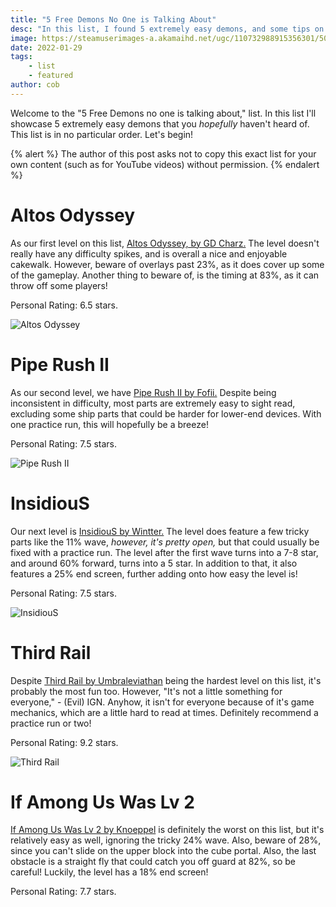 ```yaml
---
title: "5 Free Demons No One is Talking About"
desc: "In this list, I found 5 extremely easy demons, and some tips on how to beat them!"
image: https://steamuserimages-a.akamaihd.net/ugc/110732988915356301/50767ED0B615D39F46E92446ACF4B01B159CBD67/
date: 2022-01-29
tags:
    - list
    - featured
author: cob
---
```


Welcome to the "5 Free Demons no one is talking about," list. In this list I'll showcase 5 extremely easy demons that you *hopefully* haven't heard of. This list is in no particular order. Let's begin!

{% alert %}
The author of this post asks not to copy this exact list for your own content (such as for YouTube videos) without permission.
{% endalert %}

# Altos Odyssey

As our first level on this list, [Altos Odyssey, by GD Charz.](https://youtu.be/oo1phskaGrg) The level doesn't really have any difficulty spikes, and is overall a nice and enjoyable cakewalk. However, beware of overlays past 23%, as it does cover up some of the gameplay. Another thing to beware of, is the timing at 83%, as it can throw off some players! 

Personal Rating: 6.5 stars.

![Altos Odyssey](https://media.discordapp.net/attachments/934259786667655218/935001179258249266/VideoCapture_20220123-183711.jpg?width=1618&height=910)

# Pipe Rush II

As our second level, we have [Pipe Rush II by Fofii.](https://youtu.be/ZvhnqlgEcvw) Despite being inconsistent in difficulty, most parts are extremely easy to sight read, excluding some ship parts that could be harder for lower-end devices. With one practice run, this will hopefully be a breeze!

Personal Rating: 7.5 stars.

![Pipe Rush II](https://media.discordapp.net/attachments/934259786667655218/935001178155155456/VideoCapture_20220123-184031.jpg?width=1618&height=910)

# InsidiouS

Our next level is [InsidiouS by Wintter.](https://youtu.be/fyhDak4VXAc) The level does feature a few tricky parts like the 11% wave, *however, it's pretty open,* but that could usually be fixed with a practice run. The level after the first wave turns into a 7-8 star, and around 60% forward, turns into a 5 star. In addition to that, it also features a 25% end screen, further adding onto how easy the level is!

Personal Rating: 7.5 stars.

![InsidiouS](https://media.discordapp.net/attachments/934259786667655218/935001178532622487/VideoCapture_20220123-183753.jpg?width=1618&height=910)

# Third Rail

Despite [Third Rail by Umbraleviathan](https://youtu.be/IsiC4mdfjNE) being the hardest level on this list, it's probably the most fun too. However, "It's not a little something for everyone," - (Evil) IGN. Anyhow, it isn't for everyone because of it's game mechanics, which are a little hard to read at times. Definitely recommend a practice run or two!

Personal Rating: 9.2 stars.

![Third Rail](https://media.discordapp.net/attachments/934259786667655218/935001179035955361/VideoCapture_20220123-183726.jpg?width=1618&height=910)

# If Among Us Was Lv 2 

[If Among Us Was Lv 2 by Knoeppel](https://youtu.be/BsKLABBfUEQ) is definitely the worst on this list, but it's relatively easy as well, ignoring the tricky 24% wave. Also, beware of 28%, since you can't slide on the upper block into the cube portal. Also, the last obstacle is a straight fly that could catch you off guard at 82%, so be careful! Luckily, the level has a 18% end screen!

Personal Rating: 7.7 stars.